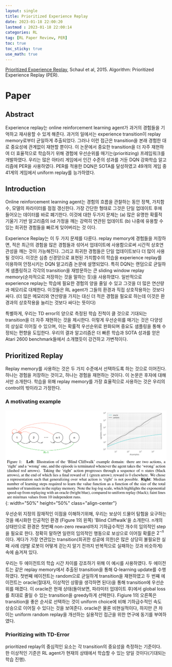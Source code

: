 ```yaml
---
layout: single
title: Prioritized Experience Replay
date: 2023-01-18 22:00:20
lastmod : 2023-01-18 22:00:14
categories: RL
tag: [RL Paper Review, PER]
toc: true
toc_sticky: true
use_math: true
---
```


[Prioritized Experience Replay](https://arxiv.org/abs/1511.05952), Schaul et al, 2015. Algorithm: Prioritized Experience Replay (PER).

# Paper

## Abstract

Experience replay는 online reinforcement learning agent가 과거의 경험들을 기억하고 재사용할 수 있게 해준다. 과거의 일에서는 experience transition이 replay memory로부터 균일하게 추출되었다. 그러나 이런 접근은 transition을 본래 경험한 대로 중요성에 관계없이 재현할 뿐이다. 이 논문에서 중요한 transition을 더 자주 재현하여 더 효율적으로 학습하기 위해 경험에 우선순위를 매기는(prioritizing) 프레임워크를 개발하였다. 우리는 많은 아타리 게임에서 인간 수준의 성과를 거둔 DQN 강화학습 알고리즘에 PER을 사용하였다. PER를 적용한 DQN은 SOTA를 달성하였고 49개의 게임 중 41게의 게임에서 uniform replay를 능가하였다.

## Introduction

Online reinforcement learning agent는 경험의 흐름을 관찰하는 동안 정책, 가치함수, 모델의 파라미터를 점점 갱신한다. 가장 간단한 형태로 그것은 단일 업데이트 후에 들어오는 데이터를 바로 폐기한다. 이것에 대한 두가지 문제는 (a) 많은 유명한 확률적 기울기 기반 알고리즘의 iid 가정을 깨는 강력히 연관된 업데이트 (b) 나중에 유용할 수 있는 희귀한 경험들을 빠르게 잊어버리는 것 이다.

Experience Replay는 이 두 가지 문제를 다룬다. replay memory에 경험들을 저장하면, 적은 최근의 경험을 많은 경험들과 섞어서 업데이트에 사용함으로써 시간적 상호연관성을 깨는 것이 가능해진다. 그리고 희귀한 경험들은 단일 업데이트보다 더 많이 사용될 것이다. 이것은 심층 신경망으로 표현된 가치함수의 학습을 experience replay를 이용하여 안정시키는 DQN 알고리즘 논문에 설명되었다. 특히 DQN는 랜덤으로 균일하게 샘플링하고 각각의 transition을 재방문하는 큰 sliding window replay memory(순차적으로 저장하는 것을 말하는 듯)을 사용하였다. 일반적으로 experience replay는 학습에 필요한 경험의 양을 줄일 수 있고 그것을 더 많은 연산량과 메모리로 대체한다. 이것들은 RL agent가 그들의 환경과 직접 상호작용하는 것보다 싸다. (더 많은 메모리와 연산량을 가지는 대신 더 적은 경험을 필요로 하는데 이것은 환경과의 상호작용을 늘리는 것보다 싸다는 뜻이다)

특별하게, 우리는 TD error의 양으로 측정된 학습 진척이 클 것으로 기대되는 transition을 더 자주 재현하는 것을 제시한다. 이렇게 우선순위를 매기는 것은 다양성의 상실로 이어질 수 있으며, 이는 확률적 우선순위로 완화되며 중요도 샘플링을 통해 수정되는 편향을 도입한다. 우리의 결과 알고리즘은 더 빠른 학습과 SOTA 성과를 얻은 Atari 2600 benchmark들에서 소개했듯이 강건하고 가변적이다.

## Prioritized Replay

Replay memory를 사용하는 것은 두 가지 수준에서 선택하도록 하는 것으로 이어진다. 하나는 경험을 저장하는 것이고, 하나는 경험을 재현하는 것이다. 이 논문은 후자에 대해서만 소개한다. 학습을 위해 replay memory를 가장 효율적으로 사용하는 것은 우리의 control의 밖이라고 가정한다.

### A motivating example

![keypaper_5_per_figure1](../../assets/images/rl/keypaper_5_per_figure1.png){: width="50%" height="50%" class="align-center"}

우선순위 지정의 잠재적인 이점을 이해하기위해, 우리는 보상이 드물어 탐험을 요구하는 것을 예시화한 인공적인 환경 (Figure 1의 왼쪽) 'Blind Cliffwalk'을 소개한다. n개의 상태만으로 환경은 첫번째 non-zero reward까지 기하급수적인 개수의 임의적인 step을 필요로 한다. 정확히 말하면 일련의 임의적인 행동으로 보상으로 이어질 확률은 $2^{-n}$이다. 게다가 가장 연관있는 transition(희귀한 성공에 의한)은 많은 상당히 불필요한 실패 사례 (양발 로봇이 어떻게 걷는지 알기 전까지 반복적으로 실패하는 것과 비슷하게) 속에 숨겨져 있다.

우리는 두 에이전트의 학습 시간 차이를 강조하기 위해 이 예시를 사용하였다. 두 에이전트는 같은 replay memory에서 추출된 transition을 통해 Q-learning update를 수행하였다. 첫번째 에이전트는 random으로 균일하게 transition을 재현하였고 두 번쨰 에이전트는 oracle(절대자, 이상적인 상황을 생각하면 된다)을 통해 transition에 우선순위를 매겼다. 이 oracle은 현재 상태(돌아보면, 파라미터 업데이트 후)에서 global loss를 최대로 줄일 수 있는 transition을  greedy하게 선택한다. Figiure 1의 오른쪽은 transition을 좋은 순서로 선택하는 것이 uniform choice에 비해 기하급수적인 속도 상승으로 이어질 수 있다는 것을 보여준다. oracle은 물론 비현실적이다, 하지만 큰 차이는 uniform random replay을 개선하는 실용적인 접근을 위한 연구에 동기를 부여하였다.

### Prioritizing with TD-Error

prioritized replay의 중심적인 요소는 각 transition의 중요성을 측정하는 기준이다. 한 이상적인 기준은 RL agent가 현재의 상태에서 학습할 수 있는 양일 것이다(기대되는 학습 진행).
